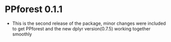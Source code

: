 # PPforest 0.1.1



* This is the second release of the package, minor changes were included to get PPforest and the new dplyr version(0.7.5) working together smoothly